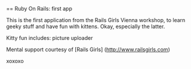 == Ruby On Rails: first app

This is the first application from the Rails Girls Vienna workshop, to learn geeky stuff and have fun with kittens. 
Okay, especially the latter.

Kitty fun includes: picture uploader

Mental support courtesy of [Rails Girls] (http://www.railsgirls.com)

xoxoxo
